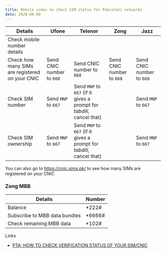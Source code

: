 ```yaml
---
title: Mobile codes to check SIM status for Pakistani networks
date: 2020-08-09
---
```


| Details                                         | Ufone                     | Telenor                                                               | Zong                      | Jazz                      |
| ----------------------------------------------- | ------------------------- | --------------------------------------------------------------------- | ------------------------- | ------------------------- |
| Check mobile number details                     |                           |                                                                       |                           |                           |
| Check how many SIMs are registered on your CNIC | Send CNIC number to `668` | Send CNIC number to `668`                                             | Send CNIC number to `668` | Send CNIC number to `668` |
| Check SIM number                                | Send `MNP` to `667`       | Send `MNP` to `667` (if it gives a prompt for _tabdili_, cancel that) |                           | Send `MNP` to `667`       |
| Check SIM ownership                             | Send `MNP` to `667`       | Send `MNP` to `667` (if it gives a prompt for _tabdili_, cancel that) |                           | Send `MNP` to `667`       |

You can also go to https://cnic.sims.pk/ to see how many SIMs are registered on your CNIC

### Zong MBB

| Details                       | Number  |
| ----------------------------- | ------- |
| Balance                       | \*222#  |
| Subscribe to MBB data bundles | \*6666# |
| Check remaining MBB data      | \*102#  |

Links

- [PTA: HOW TO CHECK VERIFICATION STATUS OF YOUR SIM/CNIC](https://www.pta.gov.pk/en/media-center/single-media/how-to-check-verification-status-of-your-simcnic)
